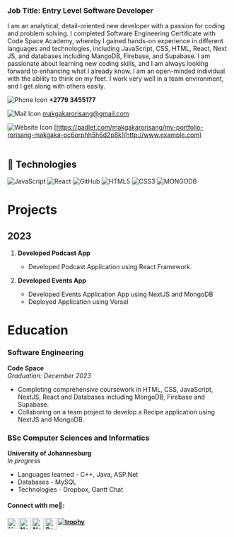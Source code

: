<table>
<tr>

### Job Title: Entry Level Software Developer
I am an analytical, detail-oriented new developer with a passion for coding and problem solving. I completed Software Engineering Certificate with Code Space Academy, whereby I gained hands-on experience in different languages and technologies, including JavaScript, CSS, HTML, React, Next JS, and databases including MangoDB, Firebase, and Supabase. I am passionate about learning new coding skills, and I am always looking forward to enhancing what I already know.
I am an open-minded individual with the ability to think on my feet. I work very well in a team environment, and I get along with others easily.

![Phone Icon](https://img.icons8.com/ios-filled/20/000000/phone.png)   **+2779 3455177**

![Mail Icon](https://img.icons8.com/ios-glyphs/20/000000/new-post.png)   [makgakarorisang@gmail.com](mailto:example@example.com)

![Website Icon](https://img.icons8.com/external-anggara-basic-outline-anggara-putra/20/000000/external-website-ui-basic-anggara-basic-outline-anggara-putra.png)   [https://padlet.com/makgakarorisang/my-portfolio-rorisang-makgaka-pc6orphh5h6d2p8k](http://www.example.com)

</td>
</tr>
</table>

## 👾 Technologies

![JavaScript](https://img.shields.io/badge/-JavaScript-black?style=flat-circle&logo=javascript)
![React](https://img.shields.io/badge/-React-black?style=flat-circle&logo=react)
![GitHub](https://img.shields.io/badge/-GitHub-181717?style=flat-circle&logo=github)
![HTML5](https://img.shields.io/badge/-HTML5-black?style=flat-circle&logo=html5&logoColor=white)
![CSS3](https://img.shields.io/badge/-CSS3-black?style=flat-circle&logo=css3)
![MONGODB](https://img.shields.io/badge/-MONGODB-black?style=flat-circle&logo=css3)


# Projects 
## 2023

1. **Developed Podcast App**  
   - Developed Podcast Application using React Framework.

2. **Developed Events App**  
   - Developed Events Application App using NextJS and MongoDB
   - Deployed Application using Versel


# Education

### Software Engineering
**Code Space**  
*Graduation: December 2023*  
- Completing comprehensive coursework in HTML, CSS, JavaScript, NextJS, React and Databases including MongoDB, Firebase and Supabase.
- Collaboring on a team project to develop a Recipe application using NextJS and MongoDB.
  
### BSc Computer Sciences and Informatics
**University of Johannesburg**  
*In progress*  
- Languages learned - C++, Java, ASP.Net
- Databases - MySQL
- Technologies - Dropbox, Gantt Chat


<h4> Connect with me🤝: <h4>
  </hr>
  <a href="https://www.linkedin.com/in/rorisangmakgaka/">
   <img align="left" alt=" Name Surname  | Linkedin" width="24px" src="https://www.vectorlogo.zone/logos/linkedin/linkedin-icon.svg" />
  </a>
  <a href="makgakaroisang@gmail.com">
    <img align="left" alt="Name Surname  | Gmail" width="26px" src="https://www.vectorlogo.zone/logos/gmail/gmail-icon.svg" />
  </a>
  <a href="https://twitter.com/RorisangMakgaka">
    <img align="left" alt="Name Surname | Twitter" width="26px" src="https://www.vectorlogo.zone/logos/twitter/twitter-official.svg" />
  </a>

[![trophy](https://github-profile-trophy.vercel.app/?username=jessklette)](https://github.com/jessklette/github-profile-trophy)
   <a href="https://github.com/username">
    <img align="left" alt= "Rorisang Makgaka | Github" width="26px" src="https://www.vectorlogo.zone/logos/github/github-tile.svg" />
  </a>
  <br>
  
